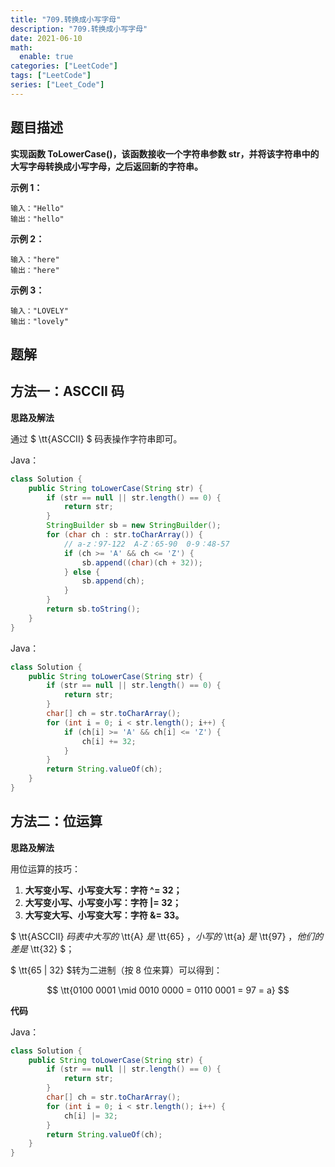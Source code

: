 ```yaml
---
title: "709.转换成小写字母"
description: "709.转换成小写字母"
date: 2021-06-10
math:
  enable: true
categories: ["LeetCode"]
tags: ["LeetCode"]
series: ["Leet_Code"]
---
```



## 题目描述

**实现函数 ToLowerCase()，该函数接收一个字符串参数 str，并将该字符串中的大写字母转换成小写字母，之后返回新的字符串。**



**示例 1：**

```
输入："Hello"
输出："hello"
```

**示例 2：**

```
输入："here"
输出："here"
```

**示例 3：**

```
输入："LOVELY"
输出："lovely"
```



## 题解

## 方法一：ASCCII 码

**思路及解法**

通过 $ \tt{ASCCII} $ 码表操作字符串即可。

Java：

```java
class Solution {
    public String toLowerCase(String str) {
        if (str == null || str.length() == 0) {
            return str;
        }
        StringBuilder sb = new StringBuilder();
        for (char ch : str.toCharArray()) {
            // a-z：97-122  A-Z：65-90  0-9：48-57
            if (ch >= 'A' && ch <= 'Z') {
                sb.append((char)(ch + 32));
            } else {
                sb.append(ch);
            }
        }
        return sb.toString();
    }
}
```

Java：

```java
class Solution {
    public String toLowerCase(String str) {
        if (str == null || str.length() == 0) {
            return str;
        }
        char[] ch = str.toCharArray();
        for (int i = 0; i < str.length(); i++) {
            if (ch[i] >= 'A' && ch[i] <= 'Z') {
                ch[i] += 32;
            }
        }
        return String.valueOf(ch);
    }
}
```



## 方法二：位运算

**思路及解法**

用位运算的技巧：

1. **大写变小写、小写变大写：字符 ^= 32；**
2. **大写变小写、小写变小写：字符 |= 32；**
3. **大写变大写、小写变大写：字符 &= 33。**

$ \tt{ASCCII} $码表中大写的$ \tt{A} $是$ \tt{65} $，小写的$ \tt{a} $是$ \tt{97} $，他们的差是$ \tt{32} $；

$ \tt{65 | 32} $转为二进制（按 8 位来算）可以得到：

$$ \tt{0100 0001 \mid 0010 0000 = 0110 0001 = 97 = a} $$

**代码**

Java：

```java
class Solution {
    public String toLowerCase(String str) {
        if (str == null || str.length() == 0) {
            return str;
        }
        char[] ch = str.toCharArray();
        for (int i = 0; i < str.length(); i++) {
            ch[i] |= 32;
        }
        return String.valueOf(ch);
    }
}
```

